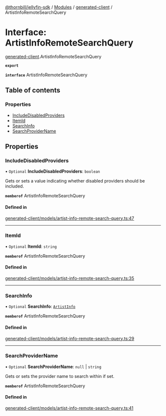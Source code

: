 [@thornbill/jellyfin-sdk](../README.md) / [Modules](../modules.md) / [generated-client](../modules/generated_client.md) / ArtistInfoRemoteSearchQuery

# Interface: ArtistInfoRemoteSearchQuery

[generated-client](../modules/generated_client.md).ArtistInfoRemoteSearchQuery

**`export`**

**`interface`** ArtistInfoRemoteSearchQuery

## Table of contents

### Properties

- [IncludeDisabledProviders](generated_client.ArtistInfoRemoteSearchQuery.md#includedisabledproviders)
- [ItemId](generated_client.ArtistInfoRemoteSearchQuery.md#itemid)
- [SearchInfo](generated_client.ArtistInfoRemoteSearchQuery.md#searchinfo)
- [SearchProviderName](generated_client.ArtistInfoRemoteSearchQuery.md#searchprovidername)

## Properties

### IncludeDisabledProviders

• `Optional` **IncludeDisabledProviders**: `boolean`

Gets or sets a value indicating whether disabled providers should be included.

**`memberof`** ArtistInfoRemoteSearchQuery

#### Defined in

[generated-client/models/artist-info-remote-search-query.ts:47](https://github.com/thornbill/jellyfin-sdk-typescript/blob/3ae780a/src/generated-client/models/artist-info-remote-search-query.ts#L47)

___

### ItemId

• `Optional` **ItemId**: `string`

**`memberof`** ArtistInfoRemoteSearchQuery

#### Defined in

[generated-client/models/artist-info-remote-search-query.ts:35](https://github.com/thornbill/jellyfin-sdk-typescript/blob/3ae780a/src/generated-client/models/artist-info-remote-search-query.ts#L35)

___

### SearchInfo

• `Optional` **SearchInfo**: [`ArtistInfo`](generated_client.ArtistInfo.md)

**`memberof`** ArtistInfoRemoteSearchQuery

#### Defined in

[generated-client/models/artist-info-remote-search-query.ts:29](https://github.com/thornbill/jellyfin-sdk-typescript/blob/3ae780a/src/generated-client/models/artist-info-remote-search-query.ts#L29)

___

### SearchProviderName

• `Optional` **SearchProviderName**: ``null`` \| `string`

Gets or sets the provider name to search within if set.

**`memberof`** ArtistInfoRemoteSearchQuery

#### Defined in

[generated-client/models/artist-info-remote-search-query.ts:41](https://github.com/thornbill/jellyfin-sdk-typescript/blob/3ae780a/src/generated-client/models/artist-info-remote-search-query.ts#L41)
